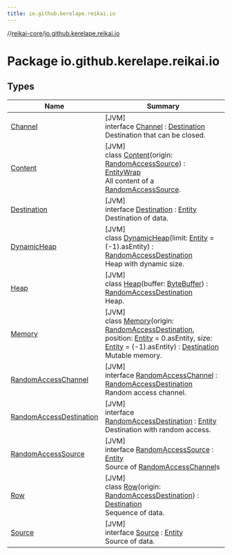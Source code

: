 ```yaml
---
title: io.github.kerelape.reikai.io
---
```

//[reikai-core](../../index.html)/[io.github.kerelape.reikai.io](index.html)



# Package io.github.kerelape.reikai.io



## Types


| Name | Summary |
|---|---|
| [Channel](-channel/index.html) | [JVM]<br>interface [Channel](-channel/index.html) : [Destination](-destination/index.html)<br>Destination that can be closed. |
| [Content](-content/index.html) | [JVM]<br>class [Content](-content/index.html)(origin: [RandomAccessSource](-random-access-source/index.html)) : [EntityWrap](../io.github.kerelape.reikai.core/-entity-wrap/index.html)<br>All content of a [RandomAccessSource](-random-access-source/index.html). |
| [Destination](-destination/index.html) | [JVM]<br>interface [Destination](-destination/index.html) : [Entity](../io.github.kerelape.reikai.core/-entity/index.html)<br>Destination of data. |
| [DynamicHeap](-dynamic-heap/index.html) | [JVM]<br>class [DynamicHeap](-dynamic-heap/index.html)(limit: [Entity](../io.github.kerelape.reikai.core/-entity/index.html) = (-1).asEntity) : [RandomAccessDestination](-random-access-destination/index.html)<br>Heap with dynamic size. |
| [Heap](-heap/index.html) | [JVM]<br>class [Heap](-heap/index.html)(buffer: [ByteBuffer](https://docs.oracle.com/javase/8/docs/api/java/nio/ByteBuffer.html)) : [RandomAccessDestination](-random-access-destination/index.html)<br>Heap. |
| [Memory](-memory/index.html) | [JVM]<br>class [Memory](-memory/index.html)(origin: [RandomAccessDestination](-random-access-destination/index.html), position: [Entity](../io.github.kerelape.reikai.core/-entity/index.html) = 0.asEntity, size: [Entity](../io.github.kerelape.reikai.core/-entity/index.html) = (-1).asEntity) : [Destination](-destination/index.html)<br>Mutable memory. |
| [RandomAccessChannel](-random-access-channel/index.html) | [JVM]<br>interface [RandomAccessChannel](-random-access-channel/index.html) : [RandomAccessDestination](-random-access-destination/index.html)<br>Random access channel. |
| [RandomAccessDestination](-random-access-destination/index.html) | [JVM]<br>interface [RandomAccessDestination](-random-access-destination/index.html) : [Entity](../io.github.kerelape.reikai.core/-entity/index.html)<br>Destination with random access. |
| [RandomAccessSource](-random-access-source/index.html) | [JVM]<br>interface [RandomAccessSource](-random-access-source/index.html) : [Entity](../io.github.kerelape.reikai.core/-entity/index.html)<br>Source of [RandomAccessChannel](-random-access-channel/index.html)s |
| [Row](-row/index.html) | [JVM]<br>class [Row](-row/index.html)(origin: [RandomAccessDestination](-random-access-destination/index.html)) : [Destination](-destination/index.html)<br>Sequence of data. |
| [Source](-source/index.html) | [JVM]<br>interface [Source](-source/index.html) : [Entity](../io.github.kerelape.reikai.core/-entity/index.html)<br>Source of data. |

